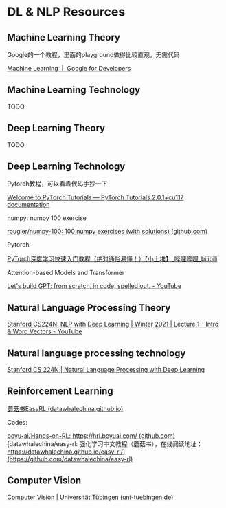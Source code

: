 # DL & NLP Resources

## Machine Learning Theory

Google的一个教程，里面的playground做得比较直观，无需代码

[Machine Learning  |  Google for Developers](https://developers.google.cn/machine-learning/crash-course)

## Machine Learning Technology

TODO

## Deep Learning Theory

TODO

## Deep Learning Technology

Pytorch教程，可以看着代码手抄一下

[Welcome to PyTorch Tutorials — PyTorch Tutorials 2.0.1+cu117 documentation](https://pytorch.org/tutorials/index.html)


numpy: numpy 100 exercise

[rougier/numpy-100: 100 numpy exercises (with solutions) (github.com)](https://github.com/rougier/numpy-100)

Pytorch

[PyTorch深度学习快速入门教程（绝对通俗易懂！）【小土堆】_哔哩哔哩_bilibili](https://www.bilibili.com/video/BV1hE411t7RN/?spm_id_from=333.337.search-card.all.click)

Attention-based Models and Transformer

[Let's build GPT: from scratch, in code, spelled out. - YouTube](https://www.youtube.com/watch?v=kCc8FmEb1nY&t=2s)


## Natural Language Processing Theory

[Stanford CS224N: NLP with Deep Learning | Winter 2021 | Lecture 1 - Intro & Word Vectors - YouTube](https://www.youtube.com/watch?v=rmVRLeJRkl4&list=PLoROMvodv4rOSH4v6133s9LFPRHjEmbmJ)


## Natural language processing technology

[Stanford CS 224N | Natural Language Processing with Deep Learning](https://web.stanford.edu/class/cs224n/)

## Reinforcement Learning

[蘑菇书EasyRL (datawhalechina.github.io)](https://datawhalechina.github.io/easy-rl/#/)

Codes:

[boyu-ai/Hands-on-RL: https://hrl.boyuai.com/ (github.com)](https://github.com/boyu-ai/Hands-on-RL)
[datawhalechina/easy-rl: 强化学习中文教程（蘑菇书），在线阅读地址：https://datawhalechina.github.io/easy-rl/](https://github.com/datawhalechina/easy-rl)

## Computer Vision

[Computer Vision | Universität Tübingen (uni-tuebingen.de)](https://uni-tuebingen.de/fakultaeten/mathematisch-naturwissenschaftliche-fakultaet/fachbereiche/informatik/lehrstuehle/autonomous-vision/lectures/computer-vision/)
